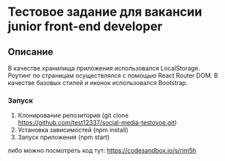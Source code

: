 # Тестовое задание для вакансии junior front-end developer
## Описание

В качестве хранилища приложения использовался LocalStorage. Роутинг по страницам осуществлялся с помощью React Router DOM. В качестве базовых стилей и иконок использовался Bootstrap.

### Запуск

1. Клонирование репозитория (git clone https://github.com/test12337/social-media-testovoe.git)
2. Установка зависимостей (npm install)
3. Запуск приложения (npm start)

либо можно посмотреть код тут: https://codesandbox.io/s/rim5h
